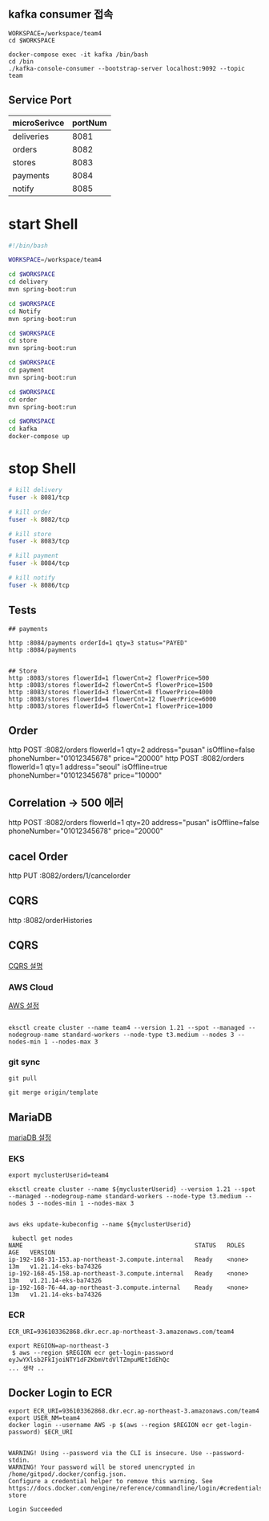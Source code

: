 ## kafka consumer 접속
```
WORKSPACE=/workspace/team4
cd $WORKSPACE

docker-compose exec -it kafka /bin/bash
cd /bin
./kafka-console-consumer --bootstrap-server localhost:9092 --topic team
```


## Service Port

| microSerivce | portNum |
|:-------------|:--------|
| deliveries    | 8081   |
| orders        | 8082   |
| stores        | 8083   |
| payments      | 8084   |
| notify        | 8085   |


# start Shell

```bash
#!/bin/bash

WORKSPACE=/workspace/team4

cd $WORKSPACE
cd delivery
mvn spring-boot:run

cd $WORKSPACE
cd Notify
mvn spring-boot:run

cd $WORKSPACE
cd store
mvn spring-boot:run

cd $WORKSPACE
cd payment
mvn spring-boot:run

cd $WORKSPACE
cd order
mvn spring-boot:run

cd $WORKSPACE
cd kafka
docker-compose up
```

# stop Shell

```bash
# kill delivery
fuser -k 8081/tcp

# kill order
fuser -k 8082/tcp

# kill store
fuser -k 8083/tcp

# kill payment
fuser -k 8084/tcp

# kill notify
fuser -k 8086/tcp
```


## Tests

```
## payments

http :8084/payments orderId=1 qty=3 status="PAYED"
http :8084/payments


## Store
http :8083/stores flowerId=1 flowerCnt=2 flowerPrice=500
http :8083/stores flowerId=2 flowerCnt=5 flowerPrice=1500
http :8083/stores flowerId=3 flowerCnt=8 flowerPrice=4000
http :8083/stores flowerId=4 flowerCnt=12 flowerPrice=6000
http :8083/stores flowerId=5 flowerCnt=1 flowerPrice=1000

```
## Order
http POST :8082/orders flowerId=1 qty=2 address="pusan" isOffline=false phoneNumber="01012345678" price="20000"
http POST :8082/orders flowerId=1 qty=1 address="seoul" isOffline=true phoneNumber="01012345678" price="10000"

## Correlation -> 500 에러
http POST :8082/orders flowerId=1 qty=20 address="pusan" isOffline=false phoneNumber="01012345678" price="20000"

## cacel Order
http PUT :8082/orders/1/cancelorder

## CQRS
http :8082/orderHistories

## CQRS
[CQRS 설명](https://www.youtube.com/watch?v=1c1J7dNh4u8)

### AWS Cloud
[AWS 설정](https://labs.msaez.io/#/courses/cna-full/d7337970-32f3-11ed-92da-1bf9f0340c92/#ops-aws-setting)


```

eksctl create cluster --name team4 --version 1.21 --spot --managed --nodegroup-name standard-workers --node-type t3.medium --nodes 3 --nodes-min 1 --nodes-max 3
```


### git sync
```
git pull

git merge origin/template
```

## MariaDB
[mariaDB 설정](https://github.com/msa-school/ddd-petstore-level6-layered-spring-jpa/blob/main/README.md)


### EKS

```
export myclusterUserid=team4

eksctl create cluster --name ${myclusterUserid} --version 1.21 --spot --managed --nodegroup-name standard-workers --node-type t3.medium --nodes 3 --nodes-min 1 --nodes-max 3


aws eks update-kubeconfig --name ${myclusterUserid}

 kubectl get nodes
NAME                                                STATUS   ROLES    AGE   VERSION
ip-192-168-31-153.ap-northeast-3.compute.internal   Ready    <none>   13m   v1.21.14-eks-ba74326
ip-192-168-45-158.ap-northeast-3.compute.internal   Ready    <none>   13m   v1.21.14-eks-ba74326
ip-192-168-76-44.ap-northeast-3.compute.internal    Ready    <none>   13m   v1.21.14-eks-ba74326
```

### ECR

```
ECR_URI=936103362868.dkr.ecr.ap-northeast-3.amazonaws.com/team4

export REGION=ap-northeast-3
 $ aws --region $REGION ecr get-login-password 
eyJwYXlsb2FkIjoiNTY1dFZKbmVtdVlTZmpuMEtIdEhQc
... 생략 ..
```

## Docker Login to ECR
```
export ECR_URI=936103362868.dkr.ecr.ap-northeast-3.amazonaws.com/team4
export USER_NM=team4
docker login --username AWS -p $(aws --region $REGION ecr get-login-password) $ECR_URI


WARNING! Using --password via the CLI is insecure. Use --password-stdin.
WARNING! Your password will be stored unencrypted in /home/gitpod/.docker/config.json.
Configure a credential helper to remove this warning. See
https://docs.docker.com/engine/reference/commandline/login/#credentials-store

Login Succeeded
```


